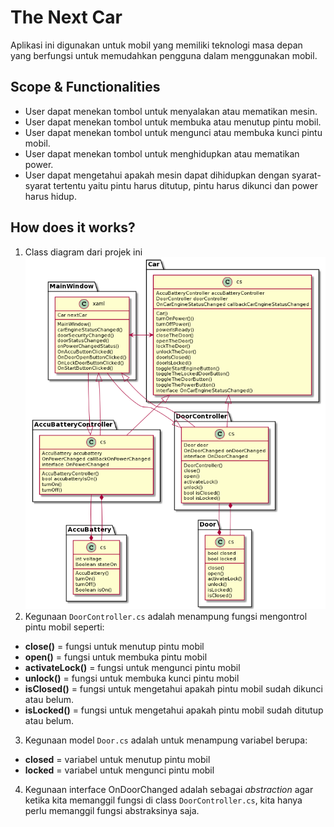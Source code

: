 # The Next Car
Aplikasi ini digunakan untuk mobil yang memiliki teknologi masa depan yang berfungsi untuk memudahkan pengguna dalam menggunakan mobil.
## Scope & Functionalities
* User dapat menekan tombol untuk menyalakan atau mematikan mesin.
* User dapat menekan tombol untuk membuka atau menutup pintu mobil.
* User dapat menekan tombol untuk mengunci atau membuka kunci pintu mobil.
* User dapat menekan tombol untuk menghidupkan atau mematikan power.
* User dapat mengetahui apakah mesin dapat dihidupkan dengan syarat-syarat tertentu yaitu pintu harus ditutup, pintu harus dikunci dan power harus hidup.
## How does it works?
1. Class diagram dari projek ini
![Class Diagram](assets/classDiagram.png)
2. Kegunaan `DoorController.cs` adalah menampung fungsi mengontrol pintu mobil seperti:
* **close()** = fungsi untuk menutup pintu mobil
* **open()** = fungsi untuk membuka pintu mobil
* **activateLock()** = fungsi untuk mengunci pintu mobil
* **unlock()** = fungsi untuk membuka kunci pintu mobil
* **isClosed()** = fungsi untuk mengetahui apakah pintu mobil sudah dikunci atau belum.
* **isLocked()** = fungsi untuk mengetahui apakah pintu mobil sudah ditutup atau belum.
3. Kegunaan model `Door.cs` adalah untuk menampung variabel berupa:
* **closed** = variabel untuk menutup pintu mobil
* **locked** = variabel untuk mengunci pintu mobil
4. Kegunaan interface OnDoorChanged adalah sebagai _abstraction_ agar ketika kita memanggil fungsi di class `DoorController.cs`, kita hanya perlu memanggil fungsi abstraksinya saja.

